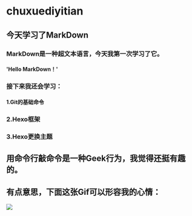 # chuxuediyitian
## **今天学习了MarkDown**
### MarkDown是一种超文本语言，今天我第一次学习了它。
#### 'Hello MarkDown！'
### 接下来我还会学习：
#### 1.Git的基础命令
### 2.Hexo框架
### 3.Hexo更换主题
## 用命令行敲命令是一种**Geek**行为，我觉得还挺有趣的。
## 有点意思，下面这张Gif可以形容我的心情：
 ![](https://qgt-style.oss-cn-hangzhou.aliyuncs.com/newcoursep4/g1/g1-2-2/tenor.gif)
